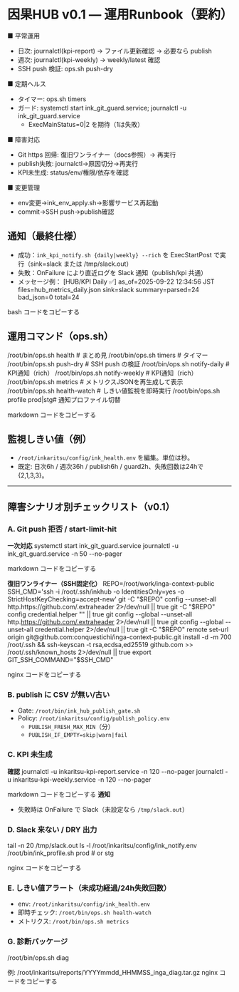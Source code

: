 # 因果HUB v0.1 — 運用Runbook（要約）

■ 平常運用
- 日次: journalctl(kpi-report) → ファイル更新確認 → 必要なら publish
- 週次: journalctl(kpi-weekly) → weekly/latest 確認
- SSH push 検証: ops.sh push-dry

■ 定期ヘルス
- タイマー: ops.sh timers
- ガード: systemctl start ink_git_guard.service; journalctl -u ink_git_guard.service
  - ExecMainStatus=0|2 を期待（1は失敗）

■ 障害対応
- Git https 回帰: 復旧ワンライナー（docs参照）→ 再実行
- publish失敗: journalctl→原因切分→再実行
- KPI未生成: status/env/権限/依存を確認

■ 変更管理
- env変更→ink_env_apply.sh→影響サービス再起動
- commit→SSH push→publish確認

## 通知（最終仕様）
- 成功：`ink_kpi_notify.sh {daily|weekly} --rich` を ExecStartPost で実行（sink=slack または /tmp/slack.out）
- 失敗：OnFailure により直近ログを Slack 通知（publish/kpi 共通）
- メッセージ例：
[HUB/KPI Daily ✅] as_of=2025-09-22 12:34:56 JST
files=hub_metrics_daily.json
sink=slack
summary=parsed=24 bad_json=0 total=24

bash
コードをコピーする

## 運用コマンド（ops.sh）
/root/bin/ops.sh health # まとめ見
/root/bin/ops.sh timers # タイマー
/root/bin/ops.sh push-dry # SSH push の検証
/root/bin/ops.sh notify-daily # KPI通知（rich）
/root/bin/ops.sh notify-weekly # KPI通知（rich）
/root/bin/ops.sh metrics # メトリクスJSONを再生成して表示
/root/bin/ops.sh health-watch # しきい値監視を即時実行
/root/bin/ops.sh profile prod|stg# 通知プロファイル切替

markdown
コードをコピーする

## 監視しきい値（例）
- `/root/inkaritsu/config/ink_health.env` を編集。単位は秒。
- 既定: 日次6h / 週次36h / publish6h / guard2h、失敗回数は24hで {2,1,3,3}。

---

## 障害シナリオ別チェックリスト（v0.1）

### A. Git push 拒否 / start-limit-hit
**一次対応**
systemctl start ink_git_guard.service
journalctl -u ink_git_guard.service -n 50 --no-pager

markdown
コードをコピーする

**復旧ワンライナー（SSH固定化）**
REPO=/root/work/inga-context-public
SSH_CMD='ssh -i /root/.ssh/inkhub -o IdentitiesOnly=yes -o StrictHostKeyChecking=accept-new'
git -C "$REPO" config --unset-all http.https://github.com/.extraheader 2>/dev/null || true
git -C "$REPO" config credential.helper "" || true
git config --global --unset-all http.https://github.com/.extraheader 2>/dev/null || true
git config --global --unset-all credential.helper 2>/dev/null || true
git -C "$REPO" remote set-url origin git@github.com:conquestichi/inga-context-public.git
install -d -m 700 /root/.ssh && ssh-keyscan -t rsa,ecdsa,ed25519 github.com >> /root/.ssh/known_hosts 2>/dev/null || true
export GIT_SSH_COMMAND="$SSH_CMD"

nginx
コードをコピーする

### B. publish に CSV が無い/古い
- Gate: `/root/bin/ink_hub_publish_gate.sh`
- Policy: `/root/inkaritsu/config/publish_policy.env`
  - `PUBLISH_FRESH_MAX_MIN`（分）
  - `PUBLISH_IF_EMPTY=skip|warn|fail`

### C. KPI 未生成
**確認**
journalctl -u inkaritsu-kpi-report.service -n 120 --no-pager
journalctl -u inkaritsu-kpi-weekly.service -n 120 --no-pager

markdown
コードをコピーする
**通知**
- 失敗時は OnFailure で Slack（未設定なら `/tmp/slack.out`）

### D. Slack 来ない / DRY 出力
tail -n 20 /tmp/slack.out
ls -l /root/inkaritsu/config/ink_notify.env
/root/bin/ink_profile.sh prod # or stg

nginx
コードをコピーする

### E. しきい値アラート（未成功経過/24h失敗回数）
- env: `/root/inkaritsu/config/ink_health.env`
- 即時チェック: `/root/bin/ops.sh health-watch`
- メトリクス: `/root/bin/ops.sh metrics`

### G. 診断パッケージ
/root/bin/ops.sh diag

例: /root/inkaritsu/reports/YYYYmmdd_HHMMSS_inga_diag.tar.gz
nginx
コードをコピーする
